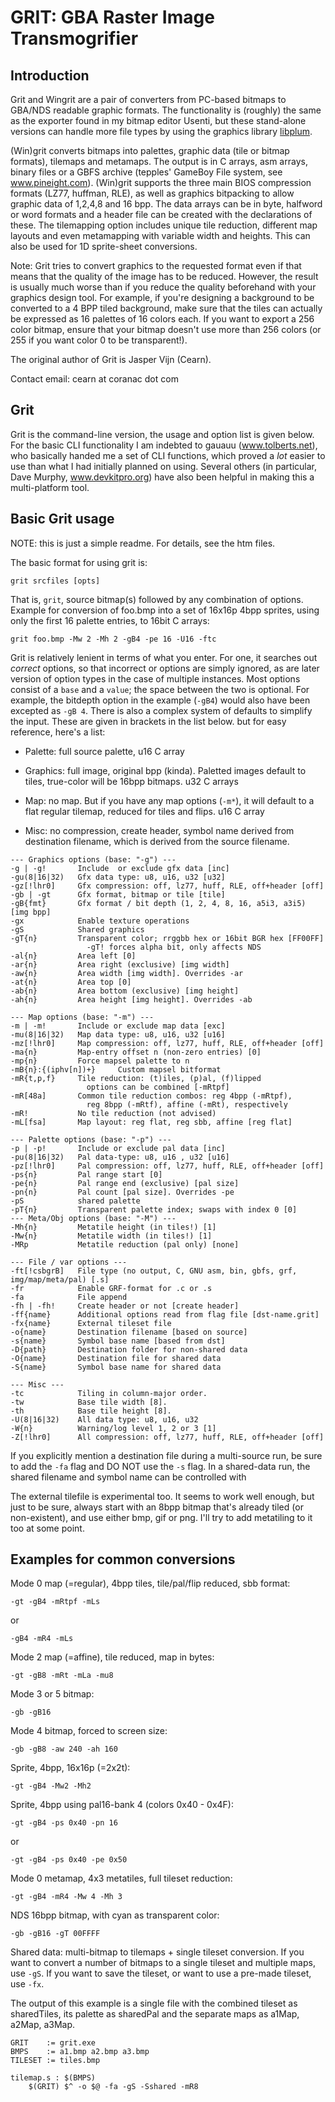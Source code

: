 # GRIT: GBA Raster Image Transmogrifier

## Introduction

Grit and Wingrit are a pair of converters from PC-based bitmaps to GBA/NDS
readable graphic formats. The functionality is (roughly) the same as the
exporter found in my bitmap editor Usenti, but these stand-alone versions can
handle more file types by using the graphics library
[libplum](https://github.com/aaaaaa123456789/libplum).

(Win)grit converts bitmaps into palettes, graphic data (tile or bitmap formats),
tilemaps and metamaps. The output is in C arrays, asm arrays, binary files or a
GBFS archive (tepples' GameBoy File system, see www.pineight.com). (Win)grit
supports the three main BIOS compression formats (LZ77, huffman, RLE), as well
as graphics bitpacking to allow graphic data of 1,2,4,8 and 16 bpp.  The data
arrays can be in byte, halfword or word formats and a header file can be created
with the declarations of these. The tilemapping option includes unique tile
reduction, different map layouts and even metamapping with variable width and
heights. This can also be used for 1D sprite-sheet conversions.

Note: Grit tries to convert graphics to the requested format even if that means
that the quality of the image has to be reduced. However, the result is usually
much worse than if you reduce the quality beforehand with your graphics design
tool. For example, if you're designing a background to be converted to a 4 BPP
tiled background, make sure that the tiles can actually be expressed as 16
palettes of 16 colors each. If you want to export a 256 color bitmap, ensure
that your bitmap doesn't use more than 256 colors (or 255 if you want color 0 to
be transparent!).

The original author of Grit is Jasper Vijn (Cearn).

Contact email: cearn at coranac dot com

## Grit

Grit is the command-line version, the usage and option list is given below. For
the basic CLI functionality I am indebted to gauauu (www.tolberts.net), who
basically handed me a set of CLI functions, which proved a _lot_ easier to use
than what I had initially planned on using. Several others (in particular, Dave
Murphy, www.devkitpro.org) have also been helpful in making this a
multi-platform tool.

## Basic Grit usage

NOTE: this is just a simple readme. For details, see the htm files.

The basic format for using grit is:

```
grit srcfiles [opts]
```

That is, `grit`, source bitmap(s) followed by any combination of options.
Example for conversion of foo.bmp into a set of 16x16p 4bpp sprites, using only
the first 16 palette entries, to 16bit C arrays:

```
grit foo.bmp -Mw 2 -Mh 2 -gB4 -pe 16 -U16 -ftc
```

Grit is relatively lenient in terms of what you enter. For one, it searches out
_correct_ options, so that incorrect or options are simply ignored, as are later
version of option types in the case of multiple instances. Most options consist
of a `base` and a `value`; the space between the two is optional. For example,
the bitdepth option in the example (`-gB4`) would also have been excepted as
`-gB 4`. There is also a complex system of defaults to simplify the input. These
are given in brackets in the list below. but for easy reference, here's a list:

- Palette: full source palette, u16 C array

- Graphics: full image, original bpp (kinda). Paletted images default to tiles,
  true-color will be 16bpp bitmaps. u32 C arrays

- Map: no map. But if you have any map options (`-m*`), it will default to a
  flat regular tilemap, reduced for tiles and flips. u16 C array

- Misc: no compression, create header, symbol name derived from destination
  filename, which is derived from the source filename.

```
--- Graphics options (base: "-g") ---
-g | -g!       Include  or exclude gfx data [inc]
-gu(8|16|32)   Gfx data type: u8, u16, u32 [u32]
-gz[!lhr0]     Gfx compression: off, lz77, huff, RLE, off+header [off]
-gb | -gt      Gfx format, bitmap or tile [tile]
-gB{fmt}       Gfx format / bit depth (1, 2, 4, 8, 16, a5i3, a3i5) [img bpp]
-gx            Enable texture operations
-gS            Shared graphics
-gT{n}         Transparent color; rrggbb hex or 16bit BGR hex [FF00FF]
                 -gT! forces alpha bit, only affects NDS
-al{n}         Area left [0]
-ar{n}         Area right (exclusive) [img width]
-aw{n}         Area width [img width]. Overrides -ar
-at{n}         Area top [0]
-ab{n}         Area bottom (exclusive) [img height]
-ah{n}         Area height [img height]. Overrides -ab

--- Map options (base: "-m") ---
-m | -m!       Include or exclude map data [exc]
-mu(8|16|32)   Map data type: u8, u16, u32 [u16]
-mz[!lhr0]     Map compression: off, lz77, huff, RLE, off+header [off]
-ma{n}         Map-entry offset n (non-zero entries) [0]
-mp{n}         Force mapsel palette to n
-mB{n}:{(iphv[n])+}     Custom mapsel bitformat
-mR{t,p,f}     Tile reduction: (t)iles, (p)al, (f)lipped
                 options can be combined [-mRtpf]
-mR[48a]       Common tile reduction combos: reg 4bpp (-mRtpf),
                 reg 8bpp (-mRtf), affine (-mRt), respectively
-mR!           No tile reduction (not advised)
-mL[fsa]       Map layout: reg flat, reg sbb, affine [reg flat]

--- Palette options (base: "-p") ---
-p | -p!       Include or exclude pal data [inc]
-pu(8|16|32)   Pal data-type: u8, u16 , u32 [u16]
-pz[!lhr0]     Pal compression: off, lz77, huff, RLE, off+header [off]
-ps{n}         Pal range start [0]
-pe{n}         Pal range end (exclusive) [pal size]
-pn{n}         Pal count [pal size]. Overrides -pe
-pS            shared palette
-pT{n}         Transparent palette index; swaps with index 0 [0]
--- Meta/Obj options (base: "-M") ---
-Mh{n}         Metatile height (in tiles!) [1]
-Mw{n}         Metatile width (in tiles!) [1]
-MRp           Metatile reduction (pal only) [none]

--- File / var options ---
-ft[!csbgrB]   File type (no output, C, GNU asm, bin, gbfs, grf, img/map/meta/pal) [.s]
-fr            Enable GRF-format for .c or .s
-fa            File append
-fh | -fh!     Create header or not [create header]
-ff{name}      Additional options read from flag file [dst-name.grit]
-fx{name}      External tileset file
-o{name}       Destination filename [based on source]
-s{name}       Symbol base name [based from dst]
-D{path}       Destination folder for non-shared data
-O{name}       Destination file for shared data
-S{name}       Symbol base name for shared data

--- Misc ---
-tc            Tiling in column-major order.
-tw            Base tile width [8].
-th            Base tile height [8].
-U(8|16|32)    All data type: u8, u16, u32
-W{n}          Warning/log level 1, 2 or 3 [1]
-Z[!lhr0]      All compression: off, lz77, huff, RLE, off+header [off]
```

If you explicitly mention a destination file during a multi-source run, be sure
to add the `-fa` flag and DO NOT use the `-s` flag. In a shared-data run, the
shared filename and symbol name can be controlled with

The external tilefile is experimental too. It seems to work well enough, but
just to be sure, always start with an 8bpp bitmap that's already tiled (or
non-existent), and use either bmp, gif or png. I'll try to add metatiling to it
too at some point.

## Examples for common conversions

Mode 0 map (=regular), 4bpp tiles, tile/pal/flip reduced, sbb format:
```
-gt -gB4 -mRtpf -mLs
```
or
```
-gB4 -mR4 -mLs
```

Mode 2 map (=affine), tile reduced, map in bytes:
```
-gt -gB8 -mRt -mLa -mu8
```
Mode 3 or 5 bitmap:
```
-gb -gB16
```

Mode 4 bitmap, forced to screen size:
```
-gb -gB8 -aw 240 -ah 160
```

Sprite, 4bpp, 16x16p (=2x2t):
```
-gt -gB4 -Mw2 -Mh2
```

Sprite, 4bpp using pal16-bank 4 (colors 0x40 - 0x4F):
```
-gt -gB4 -ps 0x40 -pn 16
```
or
```
-gt -gB4 -ps 0x40 -pe 0x50
```

Mode 0 metamap, 4x3 metatiles, full tileset reduction:
```
-gt -gB4 -mR4 -Mw 4 -Mh 3
```

NDS 16bpp bitmap, with cyan as transparent color:
```
-gb -gB16 -gT 00FFFF
```

Shared data: multi-bitmap to tilemaps + single tileset conversion.  If you want
to convert a number of bitmaps to a single tileset and multiple maps, use `-gS`.
If you want to save the tileset, or want to use a pre-made tileset, use `-fx`.

The output of this example is a single file with the combined tileset as
sharedTiles, its palette as sharedPal and the separate maps as a1Map, a2Map,
a3Map.

```
GRIT    := grit.exe
BMPS    := a1.bmp a2.bmp a3.bmp
TILESET := tiles.bmp

tilemap.s : $(BMPS)
	$(GRIT) $^ -o $@ -fa -gS -Sshared -mR8
```

